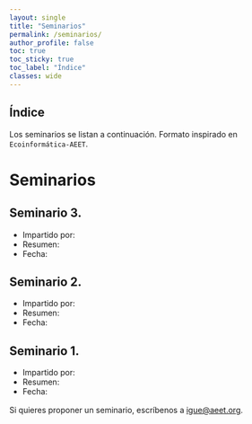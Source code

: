 ```yaml
---
layout: single
title: "Seminarios"
permalink: /seminarios/
author_profile: false
toc: true
toc_sticky: true
toc_label: "Índice"
classes: wide
---
```


## Índice

Los seminarios se listan a continuación. Formato inspirado en `Ecoinformática-AEET`.

# Seminarios

## Seminario 3. 

- Impartido por: 
- Resumen: 
- Fecha: 

## Seminario 2. 

- Impartido por: 
- Resumen: 
- Fecha: 


## Seminario 1. 

- Impartido por: 
- Resumen: 
- Fecha: 

<p style="margin-top:1rem;">
Si quieres proponer un seminario, escríbenos a <a href="mailto:igue@aeet.org">igue@aeet.org</a>.
</p>


